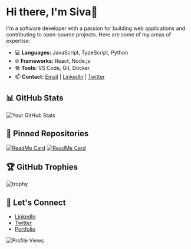 # Hi there, I'm Siva👋

I'm a software developer with a passion for building web applications and contributing to open-source projects. Here are some of my areas of expertise:

- 💻 **Languages:** JavaScript, TypeScript, Python
- 🌐 **Frameworks:** React, Node.js
- 🛠️ **Tools:** VS Code, Git, Docker
- 📫 **Contact:** [Email](mailto:sivavj002@gmal.cpm) | [LinkedIn](https://www.linkedin.com/in/sivavj) | [Twitter](https://twitter.com/sivavj002)

## 📊 GitHub Stats
![Your GitHub Stats](https://github-readme-stats.vercel.app/api?username=your-username&show_icons=true&hide_border=true)

## 🌟 Pinned Repositories
[![ReadMe Card](https://github-readme-stats.vercel.app/api/pin/?username=your-username&repo=repository-name)](https://github.com/your-username/repository-name)
[![ReadMe Card](https://github-readme-stats.vercel.app/api/pin/?username=your-username&repo=repository-name)](https://github.com/your-username/repository-name)

## 🏆 GitHub Trophies
![trophy]([https://github-profile-trophy.vercel.app/?username=your-username&theme=onedark](https://github.com/sivavj?achievement=quickdraw&tab=achievements)](https://github.com/users/sivavj/achievements/quickdraw))

## 🤝 Let's Connect
- [LinkedIn](https://www.linkedin.com/in/sivavj)
- [Twitter](https://twitter.com/sivavj002)
- [Portfolio](https://your-portfolio.com)

![Profile Views](https://komarev.com/ghpvc/?username=your-username&color=green)
